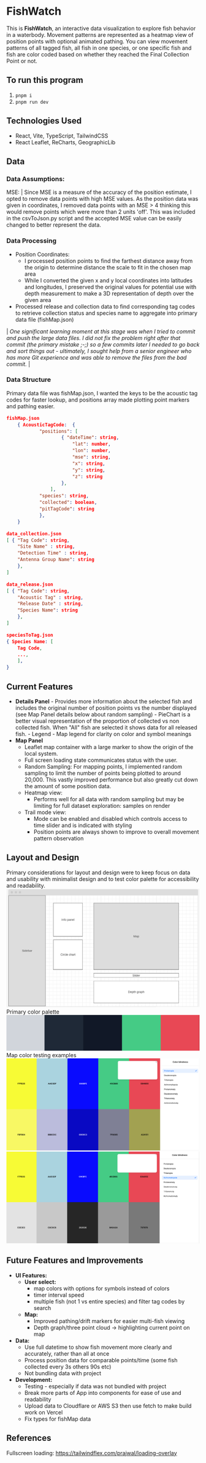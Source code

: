 # FishWatch

This is **FishWatch**, an interactive data visualization to explore fish behavior in a waterbody. Movement patterns are represented as a heatmap view of position points with optional animated pathing. You can view movement patterns of all tagged fish, all fish in one species, or one specific fish and fish are color coded based on whether they reached the Final Collection Point or not.

## To run this program

1. `pnpm i`
2. `pnpm run dev`

## Technologies Used

- React, Vite, TypeScript, TailwindCSS
- React Leaflet, ReCharts, GeographicLib

## Data

### Data Assumptions:

MSE:
| Since MSE is a measure of the accuracy of the position estimate, I opted to remove data points with high MSE values. As the position data was given in coordinates, I removed data points with an MSE > 4 thinking this would remove points which were more than 2 units 'off'. This was included in the csvToJson.py script and the accepted MSE value can be easily changed to better represent the data.

### Data Processing

- Position Coordinates:
  - I processed position points to find the farthest distance away from the origin to determine distance the scale to fit in the chosen map area
  - While I converted the given x and y local coordinates into latitudes and longitudes, I preserved the original values for potential use with depth measurement to make a 3D representation of depth over the given area
- Processed release and collection data to find corresponding tag codes to retrieve collection status and species name to aggregate into primary data file (fishMap.json)

| _One significant learning moment at this stage was when I tried to commit and push the large data files. I did not fix the problem right after that commit (the primary mistake ;-;) so a few commits later I needed to go back and sort things out - ultimately, I sought help from a senior engineer who has more Git experience and was able to remove the files from the bad commit._ |

### Data Structure

Primary data file was fishMap.json, I wanted the keys to be the acoustic tag codes for faster lookup, and positions array made plotting point markers and pathing easier.

```json
fishMap.json
	{ AcousticTagCode:  {
			"positions": [
					{ "dateTime": string,
						"lat": number,
						"lon": number,
						"mse": string,
						"x": string,
						"y": string,
						"z": string
					},
				],
			"species": string,
			"collected": boolean,
			"pitTagCode": string
			},
	}
```

```json
data_collection.json
[ { "Tag Code": string,
	"Site Name" : string,
	"Detection Time" : string,
	"Antenna Group Name": string
	},
]
```

```json
data_release.json
[ { "Tag Code": string,
	"Acoustic Tag" : string,
	"Release Date" : string,
	"Species Name": string
	},
]
```

```json
speciesToTag.json
{ Species Name: [
	Tag Code,
	...,
	],
}
```

## Current Features

- **Details Panel** - Provides more information about the selected fish and includes the original number of position points vs the number displayed (see Map Panel details below about random sampling) - PieChart is a better visual representation of the proportion of collected vs non collected fish. When "All" fish are selected it shows data for all released fish. - Legend - Map legend for clarity on color and symbol meanings
- **Map Panel**
  - Leaflet map container with a large marker to show the origin of the local system.
  - Full screen loading state communicates status with the user.
  - Random Sampling: For mapping points, I implemented random sampling to limit the number of points being plotted to around 20,000. This vastly improved performance but also greatly cut down the amount of some position data.
  - Heatmap view:
    - Performs well for all data with random sampling but may be limiting for full dataset exploration: samples on render
  - Trail mode view:
    - Mode can be enabled and disabled which controls access to time slider and is indicated with styling
    - Position points are always shown to improve to overall movement pattern observation

## Layout and Design

Primary considerations for layout and design were to keep focus on data and usability with minimalist design and to test color palette for accessibility and readability.
![wireframe of app layout](./documentation/wireframe.png)
Primary color palette
![primary color palette for user interface](./documentation/mainColorPalette.png)
Map color testing examples
![color palette testing for visual accessibility - protanopia](./documentation/mapPaletteTest1.png)
![color palette testing for visual accessibility - achromatopsia](./documentation/mapPaletteTest2.png)

## Future Features and Improvements

- **UI Features:**
  - **User select:**
    - map colors with options for symbols instead of colors
    - timer interval speed
    - multiple fish (not 1 vs entire species) and filter tag codes by search
  - **Map:**
    - Improved pathing/drift markers for easier multi-fish viewing
    - Depth graph/three point cloud -> highlighting current point on map
- **Data:**
  - Use full datetime to show fish movement more clearly and accurately, rather than all at once
  - Process position data for comparable points/time (some fish collected every 3s others 90s etc)
  - Not bundling data with project
- **Development:**
  - Testing - especially if data was not bundled with project
  - Break more parts of App into components for ease of use and readability
  - Upload data to Cloudflare or AWS S3 then use fetch to make build work on Vercel
  - Fix types for fishMap data

## References

Fullscreen loading: https://tailwindflex.com/prajwal/loading-overlay
